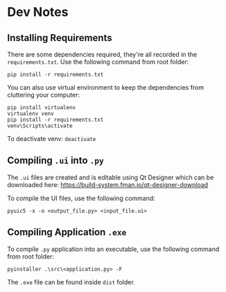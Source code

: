# Dev Notes

## Installing Requirements
There are some dependencies required, they're all recorded in the `requirements.txt`. Use the following command from root folder:
```
pip install -r requirements.txt
```
You can also use virtual environment to keep the dependencies from cluttering your computer:
```
pip install virtualenv
virtualenv venv
pip install -r requirements.txt
venv\Scripts\activate
```
To deactivate venv: `deactivate`

## Compiling `.ui` into `.py`
The `.ui` files are created and is editable using Qt Designer which can be downloaded here: https://build-system.fman.io/qt-designer-download

To compile the UI files, use the following command:
```
pyuic5 -x -o <output_file.py> <input_file.ui>
```

## Compiling Application `.exe`
To compile `.py` application into an executable, use the following command from root folder:
```
pyinstaller .\src\<application.py> -F
```
The `.exe` file can be found inside `dist` folder.
